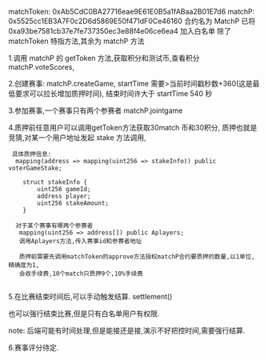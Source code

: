 matchToken: 0xAb5CdC0BA27716eae9E61E0B5a1fABaa2B01E7d6
matchP: 0x5525cc1EB3A7F0c2D6d5869E50f471dF0Ce46160 合约名为 MatchP
已将 0xa93be7581cb37e7fe737350ec3e88f4e06ce6ea4 加入白名单
除了 matchToken 特指方法,其余为 matchP 方法

1.调用 matchP 的 getToken 方法,获取积分和测试币,查看积分 matchP.voteScores,

2.创建赛事: matchP.createGame, startTime 需要>当前时间戳秒数+360(这是最低要求可以拉长增加质押时间), 结束时间许大于 startTime 540 秒

3.参加赛事,一个赛事只有两个参赛者 matchP.jointgame

4.质押前任意用户可以调用getToken方法获取30match 币和30积分, 质押也就是竞猜,对某一个用户地址发起 stake 方法调用,

```Solidity
 具体质押信息:
  mapping(address => mapping(uint256 => stakeInfo)) public voterGameStake;

    struct stakeInfo {
        uint256 gameId;
        address player;
        uint256 stakeAmount;
    }

  对于某个赛事有哪两个参赛者
   mapping(uint256 => address[]) public Aplayers;
   调用Aplayers方法,传入赛事id和参赛者地址

   质押前需要先调用matchToken的approve方法授权matchP合约要质押的数量,以1单位,精确度为1,
   会收手续费,10个match只质押9个,10%手续费


```

5.在比赛结束时间后,可以手动触发结算. settlement()

也可以强行结束比赛,但是只有白名单用户有权限.

note: 后端可能有时间处理,但是能接还是接,演示不好把控时间,需要强行结算.



6.赛事评分待定.
